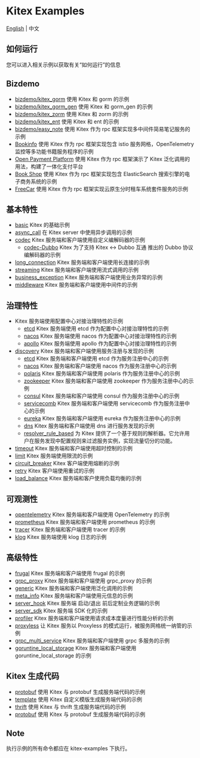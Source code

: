 # Kitex Examples

[English](README.md) | 中文

## 如何运行

您可以进入相关示例以获取有关“如何运行”的信息

## Bizdemo
- [bizdemo/kitex_gorm](bizdemo/kitex_gorm) 使用 Kitex 和 gorm 的示例
- [bizdemo/kitex_gorm_gen](bizdemo/kitex_gorm_gen) 使用 Kitex 和 gorm_gen 的示例
- [bizdemo/kitex_zorm](bizdemo/kitex_zorm) 使用 Kitex 和 zorm 的示例
- [bizdemo/kitex_ent](bizdemo/kitex_ent) 使用 Kitex 和 ent 的示例
- [bizdemo/easy_note](bizdemo/easy_note) 使用 Kitex 作为 rpc 框架实现多中间件简易笔记服务的示例
- [Bookinfo](https://github.com/cloudwego/biz-demo/tree/main/bookinfo) 使用 Kitex 作为 rpc 框架实现包含 istio 服务网格，OpenTelemetry 监控等多功能书籍服务程序的示例
- [Open Payment Platform](https://github.com/cloudwego/biz-demo/tree/main/open-payment-platform) 使用 Kitex 作为 rpc 框架演示了 Kitex 泛化调用的用法，构建了一体化支付平台
- [Book Shop](https://github.com/cloudwego/biz-demo/tree/main/book-shop) 使用 Kitex 作为 rpc 框架实现包含 ElasticSearch 搜索引擎的电子商务系统的示例
- [FreeCar](https://github.com/CyanAsterisk/FreeCar) 使用 Kitex 作为 rpc 框架实现云原生分时租车系统套件服务的示例

## 基本特性
- [basic](basic) Kitex 的基础示例
- [async_call](async_call) 在 Kitex server 中使用异步调用的示例
- [codec](codec) Kitex 服务端和客户端使用自定义编解码器的示例
  - [codec-Dubbo](https://github.com/kitex-contrib/codec-dubbo/tree/main/samples/helloworld) Kitex 为了支持 Kitex <-> Dubbo 互通 推出的 Dubbo 协议编解码器的示例
- [long_connection](longconnection) Kitex 服务端和客户端使用长连接的示例
- [streaming](streaming) Kitex 服务端和客户端使用流式调用的示例
- [business_exception](business_exception) Kitex 服务端和客户端使用业务异常的示例
- [middleware](middleware) Kitex 服务端和客户端使用中间件的示例

## 治理特性
- Kitex 服务端使用配置中心对接治理特性的示例
  - [etcd](https://github.com/kitex-contrib/config-etcd/tree/main/example) Kitex 服务端使用 etcd 作为配置中心对接治理特性的示例
  - [nacos](https://github.com/kitex-contrib/config-nacos/tree/main/example) Kitex 服务端使用 nacos 作为配置中心对接治理特性的示例
  - [apollo](https://github.com/kitex-contrib/config-apollo/tree/main/example) Kitex 服务端使用 apollo 作为配置中心对接治理特性的示例
- [discovery](discovery) Kitex 服务端和客户端使用服务注册与发现的示例
  - [etcd](https://github.com/kitex-contrib/registry-etcd/tree/main/example) Kitex 服务端和客户端使用 etcd 作为服务注册中心的示例
  - [nacos](https://github.com/kitex-contrib/registry-nacos/tree/main/example) Kitex 服务端和客户端使用 nacos 作为服务注册中心的示例
  - [polaris](https://github.com/kitex-contrib/registry-polaris/tree/main/example) Kitex 服务端和客户端使用 polaris 作为服务注册中心的示例
  - [zookeeper](https://github.com/kitex-contrib/registry-zookeeper) Kitex 服务端和客户端使用 zookeeper 作为服务注册中心的示例
  - [consul](https://github.com/kitex-contrib/registry-consul/tree/main/example) Kitex 服务端和客户端使用 consul 作为服务注册中心的示例
  - [servicecomb](https://github.com/kitex-contrib/registry-servicecomb/tree/main/example) Kitex 服务端和客户端使用 servicecomb 作为服务注册中心的示例
  - [eureka](https://github.com/kitex-contrib/registry-eureka/tree/main/example) Kitex 服务端和客户端使用 eureka 作为服务注册中心的示例
  - [dns](https://github.com/kitex-contrib/resolver-dns) Kitex 服务端和客户端使用 dns 进行服务发现的示例
  - [resolver_rule_based](https://github.com/kitex-contrib/resolver-rule-based/tree/main/demo) 为 Kitex 提供了一个基于规则的解析器。它允许用户在服务发现中配置规则来过滤服务实例，实现流量切分的功能。
- [timeout](governance/timeout) Kitex 服务端和客户端使用超时控制的示例
- [limit](governance/limit) Kitex 服务端使用限流的示例
- [circuit_breaker](governance/circuitbreak) Kitex 客户端使用熔断的示例
- [retry](governance/retry) Kitex 客户端使用重试的示例
- [load_balance](loadbalancer) Kitex 服务端和客户使用负载均衡的示例

## 可观测性
- [opentelemetry](opentelemetry) Kitex 服务端和客户端使用 OpenTelemetry 的示例
- [prometheus](prometheus) Kitex 服务端和客户端使用 prometheus 的示例
- [tracer](tracer) Kitex 服务端和客户端使用 tracer 的示例
- [klog](klog) Kitex 服务端使用 klog 日志的示例

## 高级特性
- [frugal](frugal) Kitex 服务端和客户端使用 frugal 的示例
- [grpc_proxy](grpcproxy) Kitex 服务端和客户端使用 grpc_proxy 的示例
- [generic](generic) Kitex 服务端和客户端使用泛化调用的示例
- [meta_info](metainfo) Kitex 服务端和客户端使用元信息的示例
- [server_hook](server_hook) Kitex 服务端 启动/退出 前后定制业务逻辑的示例
- [server_sdk](server_sdk) Kitex 服务端 SDK 化的示例
- [profiler](profiler) Kitex 服务端和客户端使用请求成本度量进行性能分析的示例
- [proxyless](proxyless) 让 Kitex 服务以 Proxyless 的模式运行，被服务网格统一纳管的示例
- [grpc_multi_service](grpc_multi_service) Kitex 服务端和客户端使用 grpc 多服务的示例
- [goruntine_local_storage](goroutine-local-storage) Kitex 服务端和客户端使用 goruntine_local_storage 的示例

## Kitex 生成代码
- [protobuf](kitex/protobuf) 使用 Kitex 与 protobuf 生成服务端代码的示例
- [template](kitex/template) 使用 Kitex 自定义模版生成服务端代码的示例
- [thrift](kitex/thrift) 使用 Kitex 与 thrift 生成服务端代码的示例
- [protobuf](kitex/protobuf) 使用 Kitex 与 protobuf 生成服务端代码的示例

## Note

执行示例的所有命令都应在 kitex-examples 下执行。